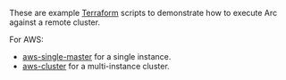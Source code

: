 These are example [Terraform](https://www.terraform.io/) scripts to demonstrate how to execute Arc against a remote cluster.

For AWS:

- [aws-single-master](https://github.com/tripl-ai/deploy/tree/master/aws-single-master) for a single instance. 
- [aws-cluster](https://github.com/tripl-ai/deploy/tree/master/aws-cluster) for a multi-instance cluster.
